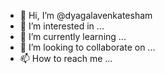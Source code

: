 - 👋 Hi, I’m @dyagalavenkatesham
- 👀 I’m interested in ...
- 🌱 I’m currently learning ...
- 💞️ I’m looking to collaborate on ...
- 📫 How to reach me ...

<!---
dyagalavenkatesham/dyagalavenkatesham is a ✨ special ✨ repository because its `README.md` (this file) appears on your GitHub profile.
You can click the Preview link to take a look at your changes.
--->
